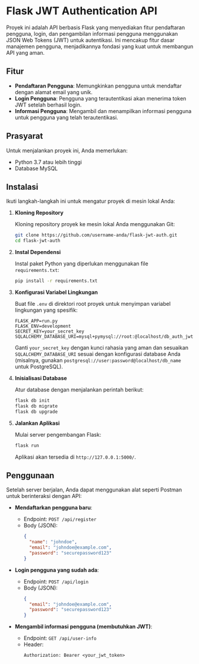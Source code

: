 
# Flask JWT Authentication API

Proyek ini adalah API berbasis Flask yang menyediakan fitur pendaftaran pengguna, login, dan pengambilan informasi pengguna menggunakan JSON Web Tokens (JWT) untuk autentikasi. Ini mencakup fitur dasar manajemen pengguna, menjadikannya fondasi yang kuat untuk membangun API yang aman.

## Fitur

- **Pendaftaran Pengguna**: Memungkinkan pengguna untuk mendaftar dengan alamat email yang unik.
- **Login Pengguna**: Pengguna yang terautentikasi akan menerima token JWT setelah berhasil login.
- **Informasi Pengguna**: Mengambil dan menampilkan informasi pengguna untuk pengguna yang telah terautentikasi.

## Prasyarat

Untuk menjalankan proyek ini, Anda memerlukan:

- Python 3.7 atau lebih tinggi
- Database MySQL

## Instalasi

Ikuti langkah-langkah ini untuk mengatur proyek di mesin lokal Anda:

1. **Kloning Repository**

   Kloning repository proyek ke mesin lokal Anda menggunakan Git:

   ```bash
   git clone https://github.com/username-anda/flask-jwt-auth.git
   cd flask-jwt-auth
   ```

2. **Instal Dependensi**

   Instal paket Python yang diperlukan menggunakan file `requirements.txt`:

   ```bash
   pip install -r requirements.txt
   ```

3. **Konfigurasi Variabel Lingkungan**

   Buat file `.env` di direktori root proyek untuk menyimpan variabel lingkungan yang spesifik:

   ```env
   FLASK_APP=run.py
   FLASK_ENV=development
   SECRET_KEY=your_secret_key
   SQLALCHEMY_DATABASE_URI=mysql+pymysql://root:@localhost/db_auth_jwt
   ```

   Ganti `your_secret_key` dengan kunci rahasia yang aman dan sesuaikan `SQLALCHEMY_DATABASE_URI` sesuai dengan konfigurasi database Anda (misalnya, gunakan `postgresql://user:password@localhost/db_name` untuk PostgreSQL).

4. **Inisialisasi Database**

   Atur database dengan menjalankan perintah berikut:

   ```bash
   flask db init
   flask db migrate
   flask db upgrade
   ```

5. **Jalankan Aplikasi**

   Mulai server pengembangan Flask:

   ```bash
   flask run
   ```

   Aplikasi akan tersedia di `http://127.0.0.1:5000/`.

## Penggunaan

Setelah server berjalan, Anda dapat menggunakan alat seperti Postman untuk berinteraksi dengan API:

- **Mendaftarkan pengguna baru**:
  - Endpoint: `POST /api/register`
  - Body (JSON):
    ```json
    {
      "name": "johndoe",
      "email": "johndoe@example.com",
      "password": "securepassword123"
    }
    ```

- **Login pengguna yang sudah ada**:
  - Endpoint: `POST /api/login`
  - Body (JSON):
    ```json
    {
      "email": "johndoe@example.com",
      "password": "securepassword123"
    }
    ```

- **Mengambil informasi pengguna (membutuhkan JWT)**:
  - Endpoint: `GET /api/user-info`
  - Header:
    ```
    Authorization: Bearer <your_jwt_token>
    ```
